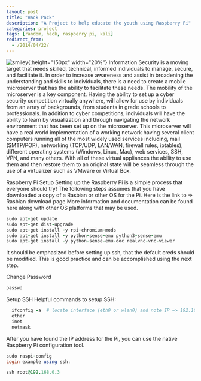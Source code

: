 ```yaml
---
layout: post
title: "Hack Pack"
description: "A Project to help educate the youth using Raspberry Pi"
categories: project
tags: [random, hack, raspberry pi, kali]
redirect_from:
  - /2014/04/22/
---
```

![smiley](https://fuzzdogg.files.wordpress.com/2017/11/pi2_win2_kali.png){:height="150px" width="20%"}
Information Security is a moving target that needs skilled, technical, informed individuals to manage, secure, and facilitate it. In order to increase awareness and assist in broadening the understanding and skills to individuals, there is a need to create a mobile microserver that has the ability to facilitate these needs. The mobility of the microserver is a key component. Having the ability to set up a cyber security competition virtually anywhere, will allow for use by individuals from an array of backgrounds, from students in grade schools to professionals. In addition to cyber competitions, individuals will have the ability to learn by visualization and through navigating the network environment that has been set up on the microserver. This microserver will have a real world implementation of a working network having several client computers running all of the most widely used services including, mail (SMTP/POP), networking (TCP/UDP, LAN/WAN, firewall rules, iptables), different operating systems (Windows, Linux, Mac), web services, SSH, VPN, and many others. With all of these virtual appliances the ability to use them and then restore them to an original state will be seamless through the use of a virtualizer such as VMware or Virtual Box.

Raspberry Pi Setup
Setting up the Raspberry Pi is a simple process that everyone should try! The following steps assumes that you have downloaded a copy of a Rasbian or other OS for the Pi. Here is the link to => Rasbian download page More information and documentation can be found here along with other OS platforms that may be used.

~~~ ruby
sudo apt-get update
sudo apt-get dist-upgrade
sudo apt-get install -y rpi-chromium-mods
sudo apt-get install -y python-sense-emu python3-sense-emu
sudo apt-get install -y python-sense-emu-doc realvnc-vnc-viewer
~~~

It should be emphasized before setting up ssh, that the default creds should be modified.
This is good practice and can be accomplished using the next step.

Change Password
~~~ ruby
passwd
~~~
Setup SSH
Helpful commands to setup SSH:
~~~ ruby
  ifconfig -a  # locate interface (eth0 or wlan0) and note IP => 192.168.0.3
  ether
  inet
  netmask
~~~
After you have found the IP address for the Pi, you can use the native Raspberry Pi configuration tool.
~~~ ruby
sudo raspi-config
Login example using ssh:

ssh root@192.168.0.3
~~~
